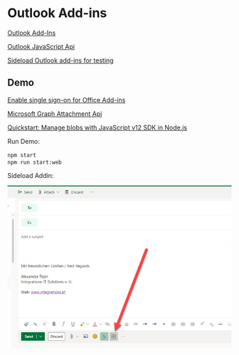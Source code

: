 # Outlook Add-ins

[Outlook Add-Ins](https://docs.microsoft.com/en-us/office/dev/add-ins/outlook/outlook-add-ins-overview)

[Outlook JavaScript Api](https://docs.microsoft.com/en-us/office/dev/add-ins/outlook/apis)

[Sideload Outlook add-ins for testing](https://docs.microsoft.com/en-us/office/dev/add-ins/outlook/sideload-outlook-add-ins-for-testing#:~:text=Sideload%20an%20add%2Din%20in%20classic%20Outlook%20on%20the%20web,-Go%20to%20Outlook&text=On%20the%20Manage%20add%2Dins,add%2Din%20and%20install%20it.)

## Demo

[Enable single sign-on for Office Add-ins](https://docs.microsoft.com/en-us/office/dev/add-ins/develop/sso-in-office-add-ins)

[Microsoft Graph Attachment Api](https://docs.microsoft.com/en-us/graph/api/attachment-get?view=graph-rest-1.0&tabs=http)

[Quickstart: Manage blobs with JavaScript v12 SDK in Node.js](https://docs.microsoft.com/en-us/azure/storage/blobs/storage-quickstart-blobs-nodejs)

Run Demo:

```
npm start
npm run start:web
```

Sideload Addin:

![sideload-addin](_images/sideload-addin.png)

